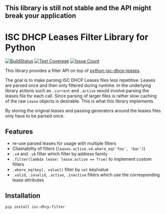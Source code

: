 ## This library is still not stable and the API might break your application
# ISC DHCP Leases Filter Library for Python

[![BuildStatus](https://travis-ci.org/andir/isc-dhcp-filter.svg)](https://travis-ci.org/andir/isc-dhcp-filter)
[![Test Coverage](https://codeclimate.com/github/andir/isc-dhcp-filter/badges/coverage.svg)](https://codeclimate.com/github/andir/isc-dhcp-filter/coverage)
[![Issue Count](https://codeclimate.com/github/andir/isc-dhcp-filter/badges/issue_count.svg)](https://codeclimate.com/github/andir/isc-dhcp-filter)

This library provides a filter API on top of  [python-isc-dhcp-leases](https://github.com/MartijnBraam/python-isc-dhcp-leases).

The goal is to make parsing ISC DHCP Leases files less repetitive. Leases are parsed once and then only filtered during runtime. In the underlying library actions such as `.current` and `.active` would involve parsing the leases file for each call. Since parsing of larger files is rather slow caching of the raw `Lease` objects is desirable. This is what this library implements.

By storing the original leases and passing generators around the leases files only have to be parsed once.

## Features

* re-use parsed leases for usage with multiple filters
* Chainability of filters (`leases.active.v4.where_eq('foo', 'bar')`)
* `.v4` and `.v6` filter which filter by address family
* `.filter(lambda lease: lease.active == True)` to implement custom filters
* `.where_eq(key[, value])` filter by `set` key/value
* `.valid`, `.invalid`, `.active`, `.inactive` filters which use the corresponding lease attributes


## Installation

`pip install isc-dhcp-filter`
